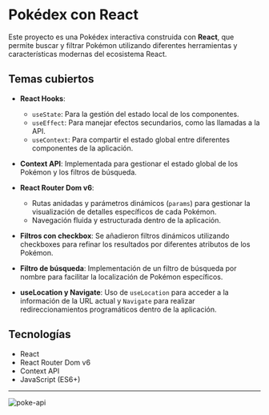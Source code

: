 # Pokédex con React

Este proyecto es una Pokédex interactiva construida con **React**, que permite buscar y filtrar Pokémon utilizando diferentes herramientas y características modernas del ecosistema React.

## Temas cubiertos

- **React Hooks**:
  - `useState`: Para la gestión del estado local de los componentes.
  - `useEffect`: Para manejar efectos secundarios, como las llamadas a la API.
  - `useContext`: Para compartir el estado global entre diferentes componentes de la aplicación.

- **Context API**: Implementada para gestionar el estado global de los Pokémon y los filtros de búsqueda.

- **React Router Dom v6**:
  - Rutas anidadas y parámetros dinámicos (`params`) para gestionar la visualización de detalles específicos de cada Pokémon.
  - Navegación fluida y estructurada dentro de la aplicación.

- **Filtros con checkbox**: Se añadieron filtros dinámicos utilizando checkboxes para refinar los resultados por diferentes atributos de los Pokémon.

- **Filtro de búsqueda**: Implementación de un filtro de búsqueda por nombre para facilitar la localización de Pokémon específicos.

- **useLocation y Navigate**: Uso de `useLocation` para acceder a la información de la URL actual y `Navigate` para realizar redireccionamientos programáticos dentro de la aplicación.

## Tecnologías

- React
- React Router Dom v6
- Context API
- JavaScript (ES6+)

---
  
![poke-api](https://github.com/adore1968/poke-api-project-with-react/assets/101434158/8a00ec8b-383f-4aaa-b763-76d2d1939af6)
